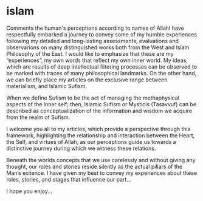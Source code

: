 # islam
Comments the human's perceptions according to names of AllahI have respectfully embarked a journey to convey some of my humble experiences following my detailed and long-lasting assessments, evaluations and observarions on many distinguished works both from the West and Islam Philosophy of the East. I would like to emphasize that these are my “experiences”, my own words that reflect my own inner world. My ideas, which are results of deep intellectual filtering processes can be observed to be marked with traces of many philosophical landmarks. On the other hand, we can briefly place my articles on the exclusive range between materialism, and Islamic Sufism.

When we define Sufism to be the act of managing the methaphysical aspects of the inner self; then,  Islamic Sufism or Mysticis (Tasavvuf) can be described as conceptualization of the information and wisdom we acquire from the realm of Sufism.

I welcome you all to my articles, which provide a perspective through this framework, highlighting the relationship and interaction between the Heart, the Self, and virtues of Allah, as our perceptions guide us towards a distinctive journey during which we witness these relations.

Beneath the worlds concepts that we use carelessly and without giving any thought, our roles and stories reside silently as the actual pillars of the Man’s exitence. I have given my best to convey my experiences about these roles, stories, and stages that influence our part...

I hope you enjoy... 

